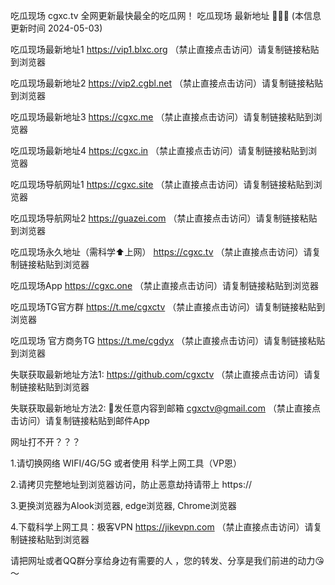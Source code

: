 吃瓜现场 cgxc.tv 全网更新最快最全的吃瓜网！
吃瓜现场 最新地址 🍉🍉🍉 (本信息更新时间 2024-05-03)

吃瓜现场最新地址1 https://vip1.blxc.org （禁止直接点击访问）请复制链接粘贴到浏览器

吃瓜现场最新地址2 https://vip2.cgbl.net （禁止直接点击访问）请复制链接粘贴到浏览器

吃瓜现场最新地址3 https://cgxc.me （禁止直接点击访问）请复制链接粘贴到浏览器

吃瓜现场最新地址4 https://cgxc.in （禁止直接点击访问）请复制链接粘贴到浏览器

吃瓜现场导航网址1 https://cgxc.site （禁止直接点击访问）请复制链接粘贴到浏览器

吃瓜现场导航网址2 https://guazei.com （禁止直接点击访问）请复制链接粘贴到浏览器

吃瓜现场永久地址（需科学⬆️上网） https://cgxc.tv （禁止直接点击访问）请复制链接粘贴到浏览器

吃瓜现场App https://cgxc.one （禁止直接点击访问）请复制链接粘贴到浏览器

吃瓜现场TG官方群 https://t.me/cgxctv （禁止直接点击访问）请复制链接粘贴到浏览器

吃瓜现场 官方商务TG https://t.me/cgdyx （禁止直接点击访问）请复制链接粘贴到浏览器

失联获取最新地址方法1: https://github.com/cgxctv （禁止直接点击访问）请复制链接粘贴到浏览器

失联获取最新地址方法2: 📧发任意内容到邮箱 cgxctv@gmail.com （禁止直接点击访问）请复制链接粘贴到邮件App


网址打不开？？？

1.请切换网络 WIFI/4G/5G 或者使用 科学上网工具（VP恩）

2.请拷贝完整地址到浏览器访问，防止恶意劫持请带上 https://

3.更换浏览器为Alook浏览器, edge浏览器, Chrome浏览器

4.下载科学上网工具：极客VPN https://jikevpn.com （禁止直接点击访问）请复制链接粘贴到浏览器

请把网址或者QQ群分享给身边有需要的人 ，您的转发、分享是我们前进的动力😘～
